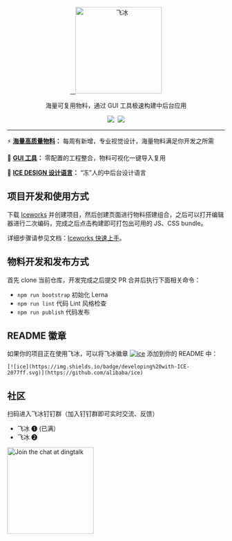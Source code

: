 <p align="center">
  <a href="https://alibaba.github.io/ice">
    <img alt="飞冰" src="https://img.alicdn.com/tfs/TB1czpfiFOWBuNjy0FiXXXFxVXa-504-132.png" width="200">
  </a>
</p>
<p align="center">海量可复用物料，通过 GUI 工具极速构建中后台应用</p>

<p align="center">
  <a href="https://github.com/alibaba/ice/blob/master/LICENSE"><img src="https://img.shields.io/badge/license-MIT-brightgreen.svg"></a>
  <a href="https://github.com/alibaba/ice"><img src="https://img.shields.io/badge/developing%20with-ICE-2077ff.svg"></a>
</p>

---

:zap: **[海量高质量物料](https://alibaba.github.io/ice/#/block)：** 每周有新增，专业视觉设计，海量物料满足你开发之所需

:dart: **[GUI 工具](https://alibaba.github.io/ice/#/iceworks)：** 零配置的工程整合，物料可视化一键导入复用

:art: **[ICE DESIGN 设计语言](https://alibaba.github.io/ice/design.html)：** “冻”人的中后台设计语言

## 项目开发和使用方式

下载 [Iceworks](https://alibaba.github.io/ice/#/iceworks) 并创建项目，然后创建页面进行物料搭建组合，之后可以打开编辑器进行二次编码，完成之后点击构建即可打包出可用的 JS、CSS bundle。

详细步骤请参见文档：[Iceworks 快速上手](https://alibaba.github.io/ice/#/docs/iceworks)。

## 物料开发和发布方式

首先 clone 当前仓库，开发完成之后提交 PR 合并后执行下面相关命令：

- `npm run bootstrap` 初始化 Lerna
- `npm run lint` 代码 Lint 风格检查
- `npm run publish` 代码发布

## README 徽章

如果你的项目正在使用飞冰，可以将飞冰徽章 [![ice](https://img.shields.io/badge/developing%20with-ICE-2077ff.svg)](https://github.com/alibaba/ice) 添加到你的 README 中：
```
[![ice](https://img.shields.io/badge/developing%20with-ICE-2077ff.svg)](https://github.com/alibaba/ice)
```

## 社区

扫码进入飞冰钉钉群（加入钉钉群即可实时交流、反馈）

* 飞冰 ❶ (已满）
* 飞冰 ❷ 
<img alt="Join the chat at dingtalk" src="https://gw.alicdn.com/tfs/TB1iVfbe1SSBuNjy0FlXXbBpVXa-640-880.jpg" width="200">
